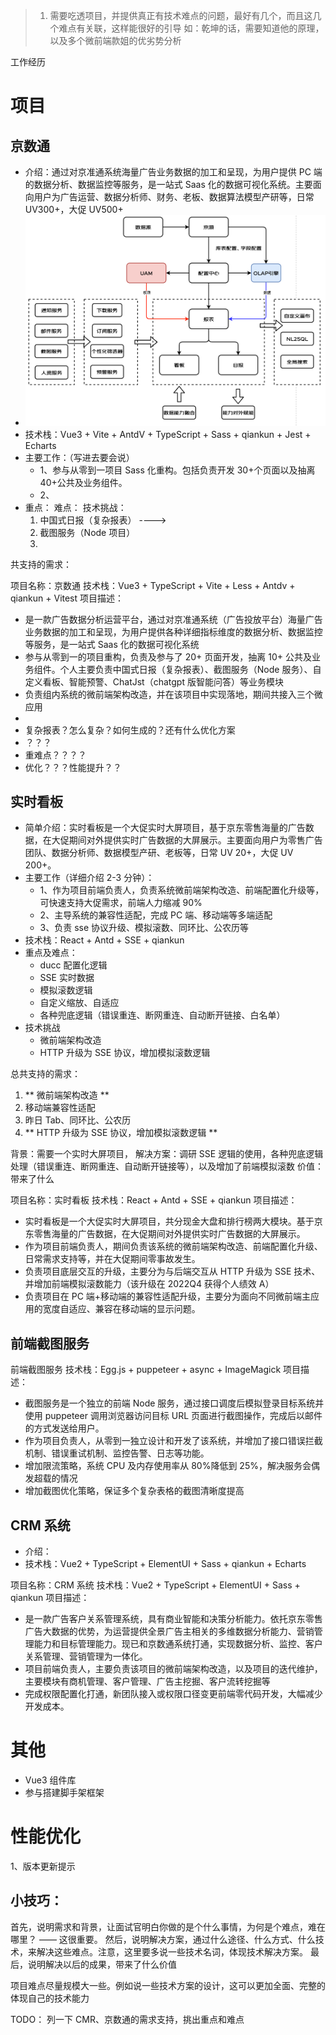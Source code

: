 > 1. 需要吃透项目，并提供真正有技术难点的问题，最好有几个，而且这几个难点有关联，这样能很好的引导
>    如：乾坤的话，需要知道他的原理，以及多个微前端款姐的优劣势分析

工作经历

# 项目

## 京数通

- 介绍：通过对京准通系统海量广告业务数据的加工和呈现，为用户提供 PC 端的数据分析、数据监控等服务，是一站式 Saas 化的数据可视化系统。主要面向用户为广告运营、数据分析师、财务、老板、数据算法模型产研等，日常 UV300+，大促 UV500+
- ![Sass化报表配置](../assets/images/jst-system.png)
- 技术栈：Vue3 + Vite + AntdV + TypeScript + Sass + qiankun + Jest + Echarts
- 主要工作：（写进去要会说）
  - 1、参与从零到一项目 Sass 化重构。包括负责开发 30+个页面以及抽离 40+公共及业务组件。
  - 2、
- 重点：
  难点：
  技术挑战：
  1. 中国式日报（复杂报表） ---->
  2. 截图服务（Node 项目）
  3.

共支持的需求：

项目名称：京数通
技术栈：Vue3 + TypeScript + Vite + Less + Antdv + qiankun + Vitest
项目描述：

- 是一款广告数据分析运营平台，通过对京准通系统（广告投放平台）海量广告业务数据的加工和呈现，为用户提供各种详细指标维度的数据分析、数据监控等服务，是一站式 Saas 化的数据可视化系统
- 参与从零到一的项目重构，负责及参与了 20+ 页面开发，抽离 10+ 公共及业务组件。个人主要负责中国式日报（复杂报表）、截图服务（Node 服务）、自定义看板、智能预警、ChatJst（chatgpt 版智能问答）等业务模块
- 负责组内系统的微前端架构改造，并在该项目中实现落地，期间共接入三个微应用
-
- 复杂报表？怎么复杂？如何生成的？还有什么优化方案
- ？？？
- 重难点？？？？
- 优化？？？性能提升？？

## 实时看板

- 简单介绍：实时看板是一个大促实时大屏项目，基于京东零售海量的广告数据，在大促期间对外提供实时广告数据的大屏展示。主要面向用户为零售广告团队、数据分析师、数据模型产研、老板等，日常 UV 20+，大促 UV 200+。
- 主要工作（详细介绍 2-3 分钟）：
  - 1、作为项目前端负责人，负责系统微前端架构改造、前端配置化升级等，可快速支持大促需求，前端人力缩减 90%
  - 2、主导系统的兼容性适配，完成 PC 端、移动端等多端适配
  - 3、负责 sse 协议升级、模拟滚数、同环比、公农历等
- 技术栈：React + Antd + SSE + qiankun
- 重点及难点：
  - ducc 配置化逻辑
  - SSE 实时数据
  - 模拟滚数逻辑
  - 自定义缩放、自适应
  - 各种兜底逻辑（错误重连、断网重连、自动断开链接、白名单）
- 技术挑战
  - 微前端架构改造
  - HTTP 升级为 SSE 协议，增加模拟滚数逻辑

总共支持的需求：

1. ** 微前端架构改造 **
2. 移动端兼容性适配
3. 昨日 Tab、同环比、公农历
4. ** HTTP 升级为 SSE 协议，增加模拟滚数逻辑 **

背景：需要一个实时大屏项目，
解决方案：调研 SSE 逻辑的使用，各种兜底逻辑处理（错误重连、断网重连、自动断开链接等），以及增加了前端模拟滚数
价值：带来了什么

项目名称：实时看板
技术栈：React + Antd + SSE + qiankun
项目描述：

- 实时看板是一个大促实时大屏项目，共分现金大盘和排行榜两大模块。基于京东零售海量的广告数据，在大促期间对外提供实时广告数据的大屏展示。
- 作为项目前端负责人，期间负责该系统的微前端架构改造、前端配置化升级、日常需求支持等，并在大促期间零事故发生。
- 负责项目底层交互的升级，主要分为与后端交互从 HTTP 升级为 SSE 技术、并增加前端模拟滚数能力（该升级在 2022Q4 获得个人绩效 A）
- 负责项目在 PC 端+移动端的兼容性适配升级，主要分为面向不同微前端主应用的宽度自适应、兼容在移动端的显示问题。

## 前端截图服务

前端截图服务
技术栈：Egg.js + puppeteer + async + ImageMagick
项目描述：

- 截图服务是一个独立的前端 Node 服务，通过接口调度后模拟登录目标系统并使用 puppeteer 调用浏览器访问目标 URL 页面进行截图操作，完成后以邮件的方式发送给用户。
- 作为项目负责人，从零到一独立设计和开发了该系统，并增加了接口错误拦截机制、错误重试机制、监控告警、日志等功能。
- 增加限流策略，系统 CPU 及内存使用率从 80%降低到 25%，解决服务会偶发超载的情况
- 增加截图优化策略，保证多个复杂表格的截图清晰度提高

## CRM 系统

- 介绍：
- 技术栈：Vue2 + TypeScript + ElementUI + Sass + qiankun + Echarts

项目名称：CRM 系统
技术栈：Vue2 + TypeScript + ElementUI + Sass + qiankun
项目描述：

- 是一款广告客户关系管理系统，具有商业智能和决策分析能力。依托京东零售广告大数据的优势，为运营提供全景广告主相关的多维数据分析能力、营销管理能力和目标管理能力。现已和京数通系统打通，实现数据分析、监控、客户关系管理、营销管理为一体化。
- 项目前端负责人，主要负责该项目的微前端架构改造，以及项目的迭代维护，主要模块有商机管理、客户管理、广告主挖掘、客户流转挖掘等
- 完成权限配置化打通，新团队接入或权限口径变更前端零代码开发，大幅减少开发成本。

# 其他

- Vue3 组件库
- 参与搭建脚手架框架

# 性能优化

1、版本更新提示

## 小技巧：

首先，说明需求和背景，让面试官明白你做的是个什么事情，为何是个难点，难在哪里？ —— 这很重要。
然后，说明解决方案，通过什么途径、什么方式、什么技术，来解决这些难点。注意，这里要多说一些技术名词，体现技术解决方案。
最后，说明解决以后的成果，带来了什么价值

项目难点尽量规模大一些。例如说一些技术方案的设计，这可以更加全面、完整的体现自己的技术能力

TODO：
列一下 CMR、京数通的需求支持，挑出重点和难点
